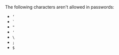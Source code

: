 The following characters aren't allowed in passwords:

- `‘`
- <code>`</code>
- `"`
- `'`
- `\`
- `;`
- `$`